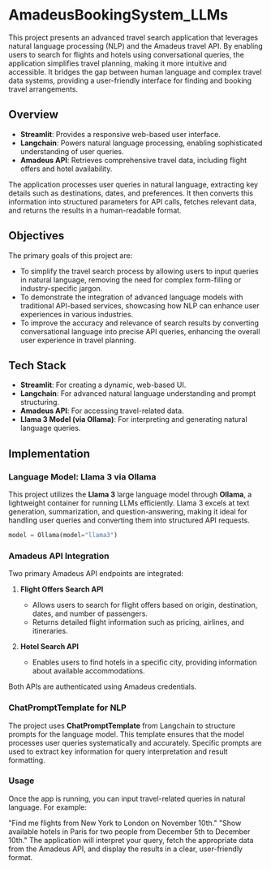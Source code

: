# AmadeusBookingSystem_LLMs

This project presents an advanced travel search application that leverages natural language processing (NLP) and the Amadeus travel API. By enabling users to search for flights and hotels using conversational queries, the application simplifies travel planning, making it more intuitive and accessible. It bridges the gap between human language and complex travel data systems, providing a user-friendly interface for finding and booking travel arrangements.

## Overview

- **Streamlit**: Provides a responsive web-based user interface.
- **Langchain**: Powers natural language processing, enabling sophisticated understanding of user queries.
- **Amadeus API**: Retrieves comprehensive travel data, including flight offers and hotel availability.

The application processes user queries in natural language, extracting key details such as destinations, dates, and preferences. It then converts this information into structured parameters for API calls, fetches relevant data, and returns the results in a human-readable format.

## Objectives

The primary goals of this project are:

- To simplify the travel search process by allowing users to input queries in natural language, removing the need for complex form-filling or industry-specific jargon.
- To demonstrate the integration of advanced language models with traditional API-based services, showcasing how NLP can enhance user experiences in various industries.
- To improve the accuracy and relevance of search results by converting conversational language into precise API queries, enhancing the overall user experience in travel planning.

## Tech Stack

- **Streamlit**: For creating a dynamic, web-based UI.
- **Langchain**: For advanced natural language understanding and prompt structuring.
- **Amadeus API**: For accessing travel-related data.
- **Llama 3 Model (via Ollama)**: For interpreting and generating natural language queries.

## Implementation

### Language Model: Llama 3 via Ollama

This project utilizes the **Llama 3** large language model through **Ollama**, a lightweight container for running LLMs efficiently. Llama 3 excels at text generation, summarization, and question-answering, making it ideal for handling user queries and converting them into structured API requests.

```python
model = Ollama(model="llama3")
```

### Amadeus API Integration

Two primary Amadeus API endpoints are integrated:

1. **Flight Offers Search API**  
   - Allows users to search for flight offers based on origin, destination, dates, and number of passengers.
   - Returns detailed flight information such as pricing, airlines, and itineraries.

2. **Hotel Search API**  
   - Enables users to find hotels in a specific city, providing information about available accommodations.

Both APIs are authenticated using Amadeus credentials.

### ChatPromptTemplate for NLP

The project uses **ChatPromptTemplate** from Langchain to structure prompts for the language model. This template ensures that the model processes user queries systematically and accurately. Specific prompts are used to extract key information for query interpretation and result formatting.

### Usage
Once the app is running, you can input travel-related queries in natural language. For example:

"Find me flights from New York to London on November 10th."
"Show available hotels in Paris for two people from December 5th to December 10th."
The application will interpret your query, fetch the appropriate data from the Amadeus API, and display the results in a clear, user-friendly format.


